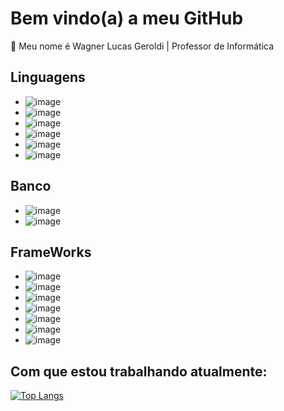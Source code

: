 # Bem vindo(a) a meu GitHub

:rocket: Meu nome é Wagner Lucas Geroldi | Professor de Informática 

## Linguagens

* ![image](https://img.shields.io/badge/HTML5-E34F26?style=for-the-badge&logo=html5&logoColor=white)
* ![image](https://img.shields.io/badge/CSS3-1572B6?style=for-the-badge&logo=css3&logoColor=white)
* ![image](https://img.shields.io/badge/JavaScript-323330?style=for-the-badge&logo=javascript&logoColor=F7DF1E)
* ![image](https://img.shields.io/badge/TypeScript-007ACC?style=for-the-badge&logo=typescript&logoColor=white)
* ![image](	https://img.shields.io/badge/C%23-239120?style=for-the-badge&logo=c-sharp&logoColor=white)
* ![image](https://img.shields.io/badge/Java-ED8B00?style=for-the-badge&logo=java&logoColor=white)

## Banco

* ![image](https://img.shields.io/badge/MongoDB-4EA94B?style=for-the-badge&logo=mongodb&logoColor=white)
* ![image](https://img.shields.io/badge/MySQL-00000F?style=for-the-badge&logo=mysql&logoColor=white)

## FrameWorks

* ![image](https://img.shields.io/badge/Node.js-339933?style=for-the-badge&logo=nodedotjs&logoColor=white)
* ![image](https://img.shields.io/badge/npm-CB3837?style=for-the-badge&logo=npm&logoColor=white)
* ![image](https://img.shields.io/badge/Express.js-000000?style=for-the-badge&logo=express&logoColor=white)
* ![image](https://img.shields.io/badge/Sass-CC6699?style=for-the-badge&logo=sass&logoColor=white)
* ![image](https://img.shields.io/badge/React-20232A?style=for-the-badge&logo=react&logoColor=61DAFB)
* ![image](https://img.shields.io/badge/Bootstrap-563D7C?style=for-the-badge&logo=bootstrap&logoColor=white)
* ![image](https://img.shields.io/badge/jQuery-0769AD?style=for-the-badge&logo=jquery&logoColor=white)

## Com que estou trabalhando atualmente:

[![Top Langs](https://github-readme-stats.vercel.app/api/top-langs/?username=WagnerGeroldi&layout=compact)](https://github.com/WagnerGeroldi/github-readme-stats)
